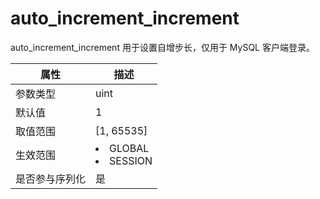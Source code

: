# auto_increment_increment

auto_increment_increment 用于设置自增步长，仅用于 MySQL 客户端登录。

| **属性**  |                                                   **描述**                                                   |
|---------|------------------------------------------------------------------------------------------------------------|
| 参数类型    | uint                                                                                                       |
| 默认值     | 1                                                                                                          |
| 取值范围    | \[1, 65535\]                                                                                               |
| 生效范围    | <li> GLOBAL   <li> SESSION    |
| 是否参与序列化 | 是                                                                                                          |
